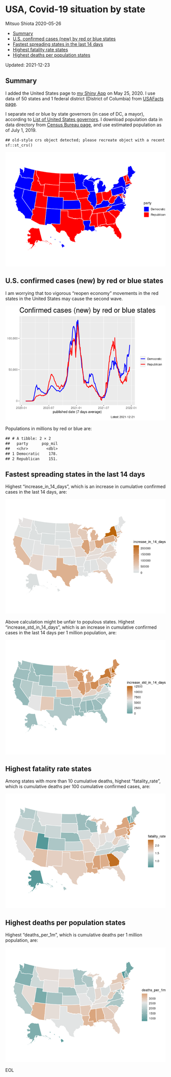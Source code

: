 USA, Covid-19 situation by state
================
Mitsuo Shiota
2020-05-26

-   [Summary](#summary)
-   [U.S. confirmed cases (new) by red or blue
    states](#us-confirmed-cases-new-by-red-or-blue-states)
-   [Fastest spreading states in the last 14
    days](#fastest-spreading-states-in-the-last-14-days)
-   [Highest fatality rate states](#highest-fatality-rate-states)
-   [Highest deaths per population
    states](#highest-deaths-per-population-states)

Updated: 2021-12-23

## Summary

I added the United States page to [my Shiny
App](https://mitsuoxv.shinyapps.io/covid/) on May 25, 2020. I use data
of 50 states and 1 federal district (District of Columbia) from
[USAFacts
page](https://usafacts.org/visualizations/coronavirus-covid-19-spread-map/).

I separate red or blue by state governors (in case of DC, a mayor),
according to [List of United States
governors](https://en.wikipedia.org/wiki/List_of_United_States_governors).
I download population data in data directory from [Census Bureau
page](https://www.census.gov/data/tables/time-series/demo/popest/2010s-state-total.html),
and use estimated population as of July 1, 2019.

    ## old-style crs object detected; please recreate object with a recent sf::st_crs()

![](USA_files/figure-gfm/map-1.png)<!-- -->

## U.S. confirmed cases (new) by red or blue states

I am worrying that too vigorous “reopen economy” movements in the red
states in the United States may cause the second wave.

![](USA_files/figure-gfm/chart1-1.png)<!-- -->

Populations in millions by red or blue are:

    ## # A tibble: 2 × 2
    ##   party      pop_mil
    ##   <chr>        <dbl>
    ## 1 Democratic    178.
    ## 2 Republican    151.

## Fastest spreading states in the last 14 days

Highest “increase\_in\_14\_days”, which is an increase in cumulative
confirmed cases in the last 14 days, are:

![](USA_files/figure-gfm/spreading-1.png)<!-- -->

Above calculation might be unfair to populous states. Highest
“increase\_std\_in\_14\_days”, which is an increase in cumulative
confirmed cases in the last 14 days per 1 million population, are:

![](USA_files/figure-gfm/standardized-1.png)<!-- -->

## Highest fatality rate states

Among states with more than 10 cumulative deaths, highest
“fatality\_rate”, which is cumulative deaths per 100 cumulative
confirmed cases, are:

![](USA_files/figure-gfm/fatality_rates-1.png)<!-- -->

## Highest deaths per population states

Highest “deaths\_per\_1m”, which is cumulative deaths per 1 million
population, are:

![](USA_files/figure-gfm/deaths_per_population-1.png)<!-- -->

EOL

